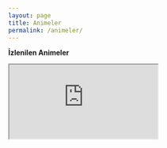```yaml
---
layout: page
title: Animeler
permalink: /animeler/
---
```


**İzlenilen Animeler**

<iframe src="https://docs.google.com/spreadsheets/d/e/2PACX-1vRLXbVbrvAbjZ78eCAEA_oeZ3YA3lVdYxYFcxORltKtclJLG-BMbq4ef5NhFs5l1f6pfBqI4gaQGoXZ/pubhtml?gid=1258873942&amp;single=true&amp;widget=true&amp;headers=false"></iframe>
